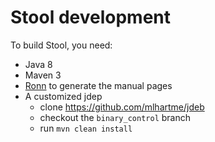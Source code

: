 # Stool development

To build Stool, you need:
* Java 8
* Maven 3
* [Ronn](https://github.com/rtomayko/ronn) to generate the manual pages
* A customized jdep
  * clone https://github.com/mlhartme/jdeb
  * checkout the `binary_control` branch
  * run `mvn clean install`
  